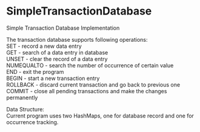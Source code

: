 SimpleTransactionDatabase
=========================

Simple Transaction Database Implementation

The transaction database supports following operations:<br>
  SET - record a new data entry <br>
  GET - search of a data entry in database<br>
  UNSET - clear the record of a data entry<br>
  NUMEQUALTO - search the number of occurrence of certain value<br>
 	END - exit the program<br>
 	BEGIN - start a new transaction entry<br>
 	ROLLBACK - discard current transaction and go back to previous one<br>
 	COMMIT - close all pending transactions and make the changes permanently <br>
 	
Data Structure:<br>
  Current program uses two HashMaps, one for database record and one for occurrence tracking.
